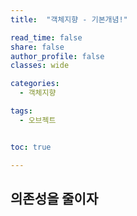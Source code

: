 ```yaml
---
title:  "객체지향 - 기본개념!"

read_time: false
share: false
author_profile: false
classes: wide

categories:
  - 객체지향

tags:
  - 오브젝트


toc: true

---
```


## 의존성을 줄이자  

